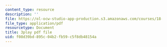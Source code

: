 ```yaml
---
content_type: resource
description: ''
file: https://ol-ocw-studio-app-production.s3.amazonaws.com/courses/18-02sc-multivariable-calculus-fall-2010/f08d39bd895c04b2fb59c5f8db48154a_6S3BJSsc72Q.pdf
file_type: application/pdf
resourcetype: Document
title: 3play pdf file
uid: f08d39bd-895c-04b2-fb59-c5f8db48154a
---
```

